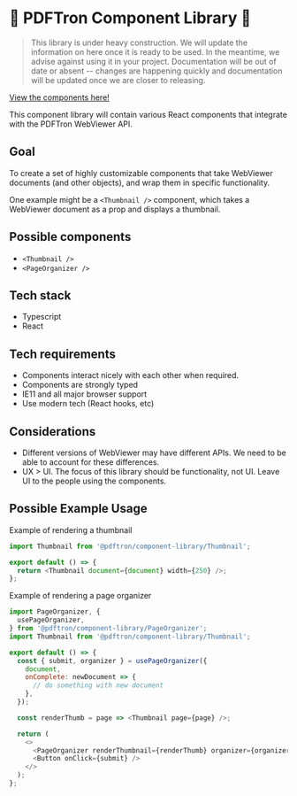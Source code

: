 # 🚧 PDFTron Component Library 🚧

> This library is under heavy construction. We will update the information on
> here once it is ready to be used. In the meantime, we advise against using it
> in your project. Documentation will be out of date or absent -- changes are
> happening quickly and documentation will be updated once we are closer to
> releasing.

[View the components here!](https://xododocs.github.io/component-library)

This component library will contain various React components that integrate with
the PDFTron WebViewer API.

## Goal

To create a set of highly customizable components that take WebViewer documents
(and other objects), and wrap them in specific functionality.

One example might be a `<Thumbnail />` component, which takes a WebViewer
document as a prop and displays a thumbnail.

## Possible components

- `<Thumbnail />`
- `<PageOrganizer />`

## Tech stack

- Typescript
- React

## Tech requirements

- Components interact nicely with each other when required.
- Components are strongly typed
- IE11 and all major browser support
- Use modern tech (React hooks, etc)

## Considerations

- Different versions of WebViewer may have different APIs. We need to be able to
  account for these differences.
- UX > UI. The focus of this library should be functionality, not UI. Leave UI
  to the people using the components.

## Possible Example Usage

Example of rendering a thumbnail

```js
import Thumbnail from '@pdftron/component-library/Thumbnail';

export default () => {
  return <Thumbnail document={document} width={250} />;
};
```

Example of rendering a page organizer

```js
import PageOrganizer, {
  usePageOrganizer,
} from '@pdftron/component-library/PageOrganizer';
import Thumbnail from '@pdftron/component-library/Thumbnail';

export default () => {
  const { submit, organizer } = usePageOrganizer({
    document,
    onComplete: newDocument => {
      // do something with new document
    },
  });

  const renderThumb = page => <Thumbnail page={page} />;

  return (
    <>
      <PageOrganizer renderThumbnail={renderThumb} organizer={organizer} />
      <Button onClick={submit} />
    </>
  );
};
```
